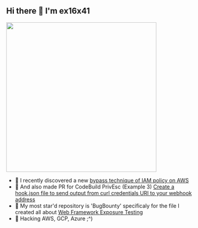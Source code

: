 ## Hi there 👋 I'm ex16x41

<img width=400 src='https://github-readme-stats.vercel.app/api?username=ex16x41&theme=vue-dark&show_icons=true&hide_border=false&count_private=false' />

- 🔭 I recently discovered a new [bypass technique of IAM policy on AWS](https://cloud.hacktricks.wiki/en/pentesting-cloud/aws-security/aws-post-exploitation/aws-sts-post-exploitation.html#bypass-user-agent-restrictions-from-python)
- 🔭 And also made PR for CodeBuild PrivEsc (Example 3) [Create a hook.json file to send output from curl credentials URI to your webhook address](https://cloud.hacktricks.wiki/en/pentesting-cloud/aws-security/aws-privilege-escalation/aws-codebuild-privesc.html#iampassrole-codebuildcreateproject-codebuildstartbuild--codebuildstartbuildbatch)
- 💃 My most star'd repository is 'BugBounty' specificaly for the file I created all about [Web Framework Exposure Testing](https://github.com/ex16x41/bugbounty/blob/main/WEB/WEB-FRAMEWORKS/WebFrameworks-Exposures.md) 
- 🌱 Hacking AWS, GCP, Azure ;^)
